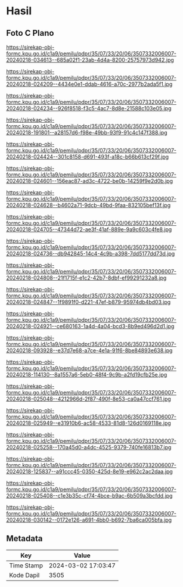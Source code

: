 # Hasil

## Foto C Plano

https://sirekap-obj-formc.kpu.go.id/c1a9/pemilu/pdpr/35/07/33/20/06/3507332006007-20240218-034613--685a02f1-23ab-4d4a-8200-25757973d942.jpg

https://sirekap-obj-formc.kpu.go.id/c1a9/pemilu/pdpr/35/07/33/20/06/3507332006007-20240218-024209--4434e0e1-ddab-4616-a70c-2977b2ada5f1.jpg

https://sirekap-obj-formc.kpu.go.id/c1a9/pemilu/pdpr/35/07/33/20/06/3507332006007-20240218-024234--926f8518-f3c5-4ac7-8d8e-21588c103e05.jpg

https://sirekap-obj-formc.kpu.go.id/c1a9/pemilu/pdpr/35/07/33/20/06/3507332006007-20240218-191801--a28157d6-f98e-49bb-93f9-91c4c147f388.jpg

https://sirekap-obj-formc.kpu.go.id/c1a9/pemilu/pdpr/35/07/33/20/06/3507332006007-20240218-024424--301c8158-d691-493f-a18c-b66b613cf29f.jpg

https://sirekap-obj-formc.kpu.go.id/c1a9/pemilu/pdpr/35/07/33/20/06/3507332006007-20240218-024601--156eac87-ad3c-4722-be0b-14259f9e2d0b.jpg

https://sirekap-obj-formc.kpu.go.id/c1a9/pemilu/pdpr/35/07/33/20/06/3507332006007-20240218-024628--b4602a71-9dcb-49bd-9faa-832105bef13f.jpg

https://sirekap-obj-formc.kpu.go.id/c1a9/pemilu/pdpr/35/07/33/20/06/3507332006007-20240218-024705--47344d72-ae3f-41af-889e-9a9c603c4fe8.jpg

https://sirekap-obj-formc.kpu.go.id/c1a9/pemilu/pdpr/35/07/33/20/06/3507332006007-20240218-024736--db942845-14c4-4c9b-a398-7dd5177dd73d.jpg

https://sirekap-obj-formc.kpu.go.id/c1a9/pemilu/pdpr/35/07/33/20/06/3507332006007-20240218-024808--21f1715f-e1c2-42b7-8dbf-ef99291232a8.jpg

https://sirekap-obj-formc.kpu.go.id/c1a9/pemilu/pdpr/35/07/33/20/06/3507332006007-20240218-024847--1f9891f0-d221-47ef-b879-95974db4bd03.jpg

https://sirekap-obj-formc.kpu.go.id/c1a9/pemilu/pdpr/35/07/33/20/06/3507332006007-20240218-024921--ce680163-1a4d-4a04-bcd3-8b9ed496d2d1.jpg

https://sirekap-obj-formc.kpu.go.id/c1a9/pemilu/pdpr/35/07/33/20/06/3507332006007-20240218-093928--e37d7e68-a7ce-4e1a-91f6-8be84893e638.jpg

https://sirekap-obj-formc.kpu.go.id/c1a9/pemilu/pdpr/35/07/33/20/06/3507332006007-20240218-114130--8a1557a6-5eb0-48f4-9c9b-a2fd19cfb25e.jpg

https://sirekap-obj-formc.kpu.go.id/c1a9/pemilu/pdpr/35/07/33/20/06/3507332006007-20240218-025048--4212966d-2f87-490f-8e53-ca0a47ccf761.jpg

https://sirekap-obj-formc.kpu.go.id/c1a9/pemilu/pdpr/35/07/33/20/06/3507332006007-20240218-025949--e31910b6-ac58-4533-81d8-126d0169118e.jpg

https://sirekap-obj-formc.kpu.go.id/c1a9/pemilu/pdpr/35/07/33/20/06/3507332006007-20240218-025258--170a45d0-a4dc-4525-9379-740fe16813b7.jpg

https://sirekap-obj-formc.kpu.go.id/c1a9/pemilu/pdpr/35/07/33/20/06/3507332006007-20240218-125837--a91ccc45-0350-425d-8e19-e962c2ac2daa.jpg

https://sirekap-obj-formc.kpu.go.id/c1a9/pemilu/pdpr/35/07/33/20/06/3507332006007-20240218-025408--c1e3b35c-cf74-4bce-b9ac-6b509a3bcfdd.jpg

https://sirekap-obj-formc.kpu.go.id/c1a9/pemilu/pdpr/35/07/33/20/06/3507332006007-20240218-030142--0172e126-a691-4bb0-b692-7ba6ca005bfa.jpg


## Metadata

| Key        | Value               |
| ---------- | ------------------- |
| Time Stamp | 2024-03-02 17:03:47 |
| Kode Dapil | 3505                |




